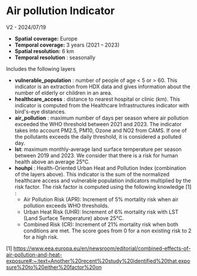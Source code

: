 # Air pollution Indicator

V2 - 2024/07/19

- **Spatial coverage:** Europe
- **Temporal coverage:** 3 years (2021 – 2023)
- **Spatial resolution:** 6 km
- **Temporal resolution** : seasonally


Includes the following layers
- **vulnerable_population** : number of people of age < 5 or > 60. This indicator is an
extraction from HDX data and gives information about the number of elderly or
children in an area.
- **healthcare_access** : distance to nearest hospital or clinic (km). This indicator is
computed from the Healthcare Infrastructures indicator with bird's-eye distances.
- **air_pollution** : maximum number of days per season where air pollution exceeded the
WHO threshold between 2021 and 2023. The indicator takes into account PM2.5,
PM10, Ozone and NO2 from CAMS. If one of the pollutants exceeds the daily
threshold, it is considered a polluted day.
- **lst**: maximum monthly-average land surface temperature per season between 2019
and 2023. We consider that there is a risk for human health above an average 25°C.
- **houhpi** : Health-Oriented Urban Heat and Pollution Index (combination of the layers
above). This indicator is the sum of the normalized healthcare access and vulnerable
population indicators multiplied by the risk factor. The risk factor is computed using
the following knowledge [1] :
    - Air Pollution Risk (APR): Increment of 5% mortality risk when air pollution
exceeds WHO thresholds.
    - Urban Heat Risk (UHR): Increment of 6% mortality risk with LST (Land Surface
Temperature) above 25°C.
    - Combined Risk (CR): Increment of 21% mortality risk when both conditions are
met.
The score goes from 0 for a non existing risk to 2 for a high risk.

[1] https://www.eea.europa.eu/en/newsroom/editorial/combined-effects-of-air-pollution-and-heat-exposure#:~:text=Another%20recent%20study%20identified%20that,exposure%20to%20either%20factor%20on
